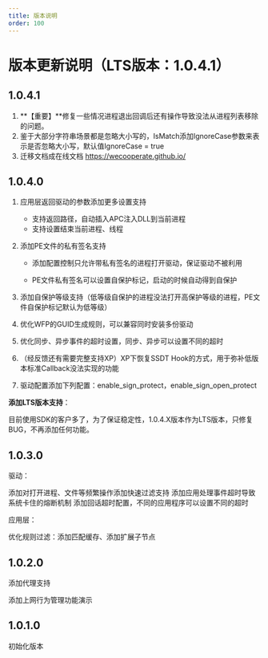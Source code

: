 ```yaml
---
title: 版本说明
order: 100
---
```


# 版本更新说明（LTS版本：1.0.4.1）

## 1.0.4.1

1. **【重要】**修复一些情况进程退出回调后还有操作导致没法从进程列表移除的问题。
2. 鉴于大部分字符串场景都是忽略大小写的，IsMatch添加IgnoreCase参数来表示是否忽略大小写，默认值IgnoreCase = true
3. 迁移文档成在线文档 https://wecooperate.github.io/

## 1.0.4.0

1. 应用层返回驱动的参数添加更多设置支持
   - 支持返回路径，自动插入APC注入DLL到当前进程
   - 支持设置结束当前进程、线程

2. 添加PE文件的私有签名支持

   - 添加配置控制只允许带私有签名的进程打开驱动，保证驱动不被利用
   
   
   - PE文件私有签名可以设置自保护标记，启动的时候自动得到自保护
   


3. 添加自保护等级支持（低等级自保护的进程没法打开高保护等级的进程，PE文件自保护标记默认为低等级）
4. 优化WFP的GUID生成规则，可以兼容同时安装多份驱动
5. 优化同步、异步事件的超时设置，同步、异步可以设置不同的超时
6. （经反馈还有需要完整支持XP）XP下恢复SSDT Hook的方式，用于弥补低版本标准Callback没法实现的功能
7. 驱动配置添加下列配置：enable_sign_protect，enable_sign_open_protect

**添加LTS版本支持**：

 目前使用SDK的客户多了，为了保证稳定性，1.0.4.X版本作为LTS版本，只修复BUG，不再添加任何功能。

## 1.0.3.0

驱动：

添加对打开进程、文件等频繁操作添加快速过滤支持
添加应用处理事件超时导致系统卡住的熔断机制
添加回话超时配置，不同的应用程序可以设置不同的超时

应用层：

优化规则过滤：添加匹配缓存、添加扩展子节点

## 1.0.2.0

添加代理支持

添加上网行为管理功能演示

## 1.0.1.0 

初始化版本
